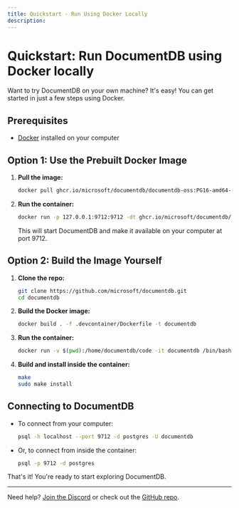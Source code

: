 ```yaml
---
title: Quickstart - Run Using Docker Locally
description:
---
```


# Quickstart: Run DocumentDB using Docker locally

Want to try DocumentDB on your own machine? It's easy! You can get started in just a few steps using Docker.

## Prerequisites
- [Docker](https://docs.docker.com/engine/install/) installed on your computer

## Option 1: Use the Prebuilt Docker Image
1. **Pull the image:**
   ```sh
   docker pull ghcr.io/microsoft/documentdb/documentdb-oss:PG16-amd64-0.105.0
   ```
2. **Run the container:**
   ```sh
   docker run -p 127.0.0.1:9712:9712 -dt ghcr.io/microsoft/documentdb/documentdb-oss:PG16-amd64-0.105.0
   ```
   This will start DocumentDB and make it available on your computer at port 9712.

## Option 2: Build the Image Yourself
1. **Clone the repo:**
   ```sh
   git clone https://github.com/microsoft/documentdb.git
   cd documentdb
   ```
2. **Build the Docker image:**
   ```sh
   docker build . -f .devcontainer/Dockerfile -t documentdb
   ```
3. **Run the container:**
   ```sh
   docker run -v $(pwd):/home/documentdb/code -it documentdb /bin/bash
   ```
4. **Build and install inside the container:**
   ```sh
   make
   sudo make install
   ```

## Connecting to DocumentDB
- To connect from your computer:
  ```sh
  psql -h localhost --port 9712 -d postgres -U documentdb
  ```
- Or, to connect from inside the container:
  ```sh
  psql -p 9712 -d postgres
  ```

That's it! You're ready to start exploring DocumentDB.

---

Need help? [Join the Discord](https://aka.ms/documentdb_discord) or check out the [GitHub repo](https://github.com/microsoft/documentdb).
